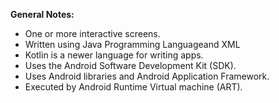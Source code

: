 **General Notes:**
* One or more interactive screens. 
* Written using Java Programming Languageand XML 
* Kotlin is a newer language for writing apps. 
* Uses the Android Software Development Kit (SDK). 
* Uses Android libraries and Android Application Framework. 
* Executed by Android Runtime Virtual machine (ART).